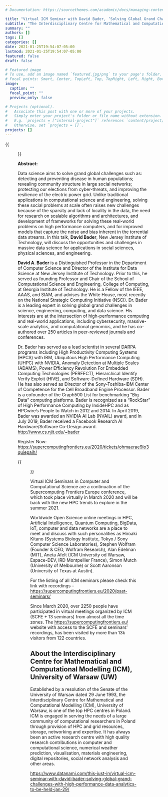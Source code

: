 ```yaml
---
# Documentation: https://sourcethemes.com/academic/docs/managing-content/

title: "Virtual ICM Seminar with David Bader, ‘Solving Global Grand Challenges with High Performance Data Analytics,’ to Be Held Jan 29"
subtitle: "The Interdisciplinary Centre for Mathematical and Computational Modelling (ICM) at the University of Warsaw invites enthusiasts of Data Science, HPC and all people interested in challenging topics in Computer and Computational Science to the ICM Seminar in Computer and Computational Science that will be held on Friday, January 29, 4 pm CET. The event is free."
summary: ""
authors: []
tags: []
categories: []
date: 2021-01-25T19:54:07-05:00
lastmod: 2021-01-25T19:54:07-05:00
featured: false
draft: false

# Featured image
# To use, add an image named `featured.jpg/png` to your page's folder.
# Focal points: Smart, Center, TopLeft, Top, TopRight, Left, Right, BottomLeft, Bottom, BottomRight.
image:
  caption: ""
  focal_point: ""
  preview_only: false

# Projects (optional).
#   Associate this post with one or more of your projects.
#   Simply enter your project's folder or file name without extension.
#   E.g. `projects = ["internal-project"]` references `content/project/deep-learning/index.md`.
#   Otherwise, set `projects = []`.
projects: []
---
```


{{<figure src="logo-SCFE21-300x105.png">}}

**Abstract:**

Data science aims to solve grand global challenges such as: detecting and preventing disease in human populations; revealing community structure in large social networks; protecting our elections from cyber-threats, and improving the resilience of the electric power grid. Unlike traditional applications in computational science and engineering, solving these social problems at scale often raises new challenges because of the sparsity and lack of locality in the data, the need for research on scalable algorithms and architectures, and development of frameworks for solving these real-world problems on high performance computers, and for improved models that capture the noise and bias inherent in the torrential data streams. In this talk, **David Bader**, New Jersey Institute of Technology, will discuss the opportunities and challenges in massive data science for applications in social sciences, physical sciences, and engineering.

**David A. Bader** is a Distinguished Professor in the Department of Computer Science and Director of the Institute for Data Science at New Jersey Institute of Technology. Prior to this, he served as founding Professor and Chair of the School of Computational Science and Engineering, College of Computing, at Georgia Institute of Technology. He is a Fellow of the IEEE, AAAS, and SIAM, and advises the White House, most recently on the National Strategic Computing Initiative (NSCI). Dr. Bader is a leading expert in solving global grand challenges in science, engineering, computing, and data science. His interests are at the intersection of high-performance computing and real-world applications, including cybersecurity, massive-scale analytics, and computational genomics, and he has co-authored over 250 articles in peer-reviewed journals and conferences.

Dr. Bader has served as a lead scientist in several DARPA programs including High Productivity Computing Systems (HPCS) with IBM, Ubiquitous High Performance Computing (UHPC) with NVIDIA, Anomaly Detection at Multiple Scales (ADAMS), Power Efficiency Revolution For Embedded Computing Technologies (PERFECT), Hierarchical Identify Verify Exploit (HIVE), and Software-Defined Hardware (SDH). He has also served as Director of the Sony-Toshiba-IBM Center of Competence for the Cell Broadband Engine Processor. Bader is a cofounder of the Graph500 List for benchmarking “Big Data” computing platforms. Bader is recognized as a “RockStar” of High Performance Computing by InsideHPC and as HPCwire’s People to Watch in 2012 and 2014. In April 2019, Bader was awarded an NVIDIA AI Lab (NVAIL) award, and in July 2019, Bader received a Facebook Research AI Hardware/Software Co-Design award. http://www.cs.njit.edu/~bader

Register Now: https://supercomputingfrontiers.eu/2020/tickets/ohmaerae9lo3quiepaih/

{{<figure src="U-Warsaw-ICM-logo-2021-300x82.png">}}

Virtual ICM Seminars in Computer and Computational Science are a continuation of the Supercomputing Frontiers Europe conference, which took place virtually in March 2020 and will be back with the new HPC trends to explore in the summer 2021.

Worldwide Open Science online meetings in HPC, Artificial Intelligence, Quantum Computing, BigData, IoT, computer and data networks are a place to meet and discuss with such personalities as Hiroaki Kitano (Systems Biology Institute, Tokyo / Sony Computer Science Laboratories), Stephen Wolfram (Founder & CEO, Wolfram Research), Alan Edelman (MIT), Aneta Afelt (ICM University od Warsaw, Espace-DEV, IRD Montpellier France), Simon Mutch (University of Melbourne) or Scott Aaronson (University of Texas at Austin).

For the listing of all ICM seminars please check this link with recordings – https://supercomputingfrontiers.eu/2020/past-seminars/

Since March 2020, over 2250 people have participated in virtual meetings organized by ICM (SCFE + 13 seminars) from almost all the time zones. The https://supercomputingfrontiers.eu/ website with access to the SCFE and seminars’ recordings, has been visited by more than 13k visitors from 122 countries.

## About the Interdisciplinary Centre for Mathematical and Computational Modelling (ICM), University of Warsaw (UW) ##

Established by a resolution of the Senate of the University of Warsaw dated 29 June 1993, the Interdisciplinary Centre for Mathematical and Computational Modelling (ICM), University of Warsaw, is one of the top HPC centres in Poland. ICM is engaged in serving the needs of a large community of computational researchers in Poland through provision of HPC and grid resources, storage, networking and expertise. It has always been an active research centre with high quality research contributions in computer and computational science, numerical weather prediction, visualisation, materials engineering, digital repositories, social network analysis and other areas.

https://www.datanami.com/this-just-in/virtual-icm-seminar-with-david-bader-solving-global-grand-challenges-with-high-performance-data-analytics-to-be-held-jan-29/